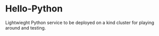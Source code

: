 # Hello-Python

Lightwieght Python service to be deployed on a kind cluster for playing around and testing.